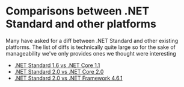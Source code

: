 # Comparisons between .NET Standard and other platforms

Many have asked for a diff between .NET Standard and other existing platforms.
The list of diffs is technically quite large so for the sake of manageability
we've only provides ones we thought were interesting

* [.NET Standard 1.6 vs .NET Core 1.1](netstandard1.6_vs_netcoreapp1.1/README.md)
* [.NET Standard 2.0 vs .NET Core 2.0](netstandard2.0_vs_netcoreapp2.0/README.md)
* [.NET Standard 2.0 vs .NET Framework 4.6.1](netstandard2.0_vs_net461/README.md)